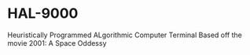 # HAL-9000
Heuristically Programmed ALgorithmic Computer Terminal Based off the movie 2001: A Space Oddessy
